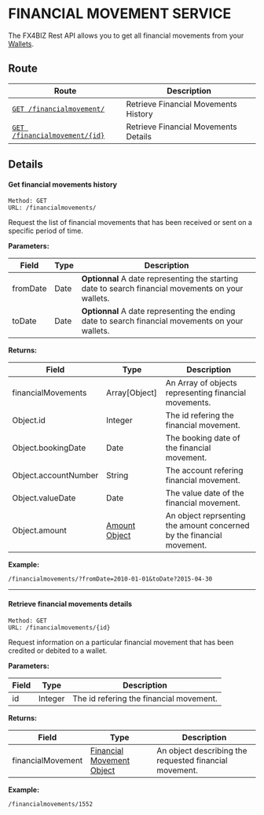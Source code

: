 # FINANCIAL MOVEMENT SERVICE #

The FX4BIZ Rest API allows you to get all financial movements from your [Wallets](./walletAccountService.md).

## Route ##

| Route | Description |
|-------|-------------|
| [`GET /financialmovement/`](#get-transfers-list) | Retrieve Financial Movements History |
| [`GET /financialmovement/{id}`](#get-transfer-details) | Retrieve Financial Movements Details |

## Details ##

#### <a id="get-transfers-list"></a> Get financial movements history ####

```
Method: GET 
URL: /financialmovements/
```
Request the list of financial movements that has been received or sent on a specific period of time.

**Parameters:**

| Field | Type | Description |
|-------|------|-------------|
| fromDate | Date | **Optionnal** A date representing the starting date to search financial movements on your wallets. |
| toDate | Date | **Optionnal** A date representing the ending date to search financial movements on your wallets. | 

**Returns:**

| Field | Type | Description |
|-------|------|-------------|
| financialMovements | Array[Object] | An Array of objects representing financial movements. |
| Object.id | Integer | The id refering the financial movement. |
| Object.bookingDate | Date | The booking date of the financial movement. |
| Object.accountNumber | String | The account refering financial movement. |
| Object.valueDate | Date | The value date of the financial movement. |
| Object.amount | [Amount Object](../objects/objects.md#amount_object) | An object reprsenting the amount concerned by the financial movement. |

**Example:**
```
/financialmovements/?fromDate=2010-01-01&toDate?2015-04-30
```

<hr />

#### <a id="get-transfer-details"></a> Retrieve financial movements details ####

```
Method: GET 
URL: /financialmovements/{id}
```
Request information on a particular financial movement that has been credited or debited to a wallet. 

**Parameters:**

| Field | Type | Description |
|-------|------|-------------|
| id | Integer | The id refering the financial movement. |

**Returns:**

| Field | Type | Description |
|-------|------|-------------|
| financialMovement | [Financial Movement Object](../objects/objects.md#financial_movement_object) | An object describing the requested financial movement. |

**Example:**
```
/financialmovements/1552
```